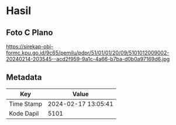 # Hasil

## Foto C Plano

https://sirekap-obj-formc.kpu.go.id/9c65/pemilu/pdpr/51/01/01/20/09/5101012009002-20240214-203545--acd2f959-9a1c-4a66-b7ba-d0b0a97169d6.jpg


## Metadata

| Key        | Value               |
| ---------- | ------------------- |
| Time Stamp | 2024-02-17 13:05:41 |
| Kode Dapil | 5101                |



